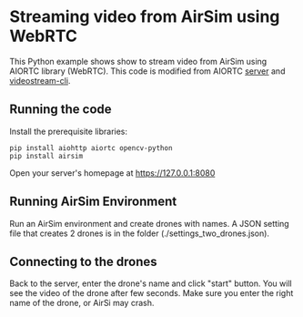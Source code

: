 # Streaming video from AirSim using WebRTC

This Python example shows show to stream video from AirSim using AIORTC library (WebRTC). This code is modified from
AIORTC [server](https://github.com/aiortc/aiortc/tree/main/examples/server) 
and [videostream-cli](https://github.com/aiortc/aiortc/tree/main/examples/videostream-cli).

## Running the code

Install the prerequisite libraries:
```
pip install aiohttp aiortc opencv-python
pip install airsim
```

Open your server's homepage at
https://127.0.0.1:8080

## Running AirSim Environment

Run an AirSim environment and create drones with names. A JSON setting file that creates 2 drones is in the folder (./settings_two_drones.json).


## Connecting to the drones 

Back to the server, enter the drone's name and click "start" button. You will see the video of the drone after few seconds. Make sure you enter the right name of the drone, or AirSi may crash.